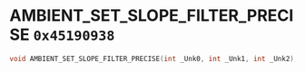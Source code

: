 # AMBIENT_SET_SLOPE_FILTER_PRECISE `0x45190938`

```cpp
void AMBIENT_SET_SLOPE_FILTER_PRECISE(int _Unk0, int _Unk1, int _Unk2);
```